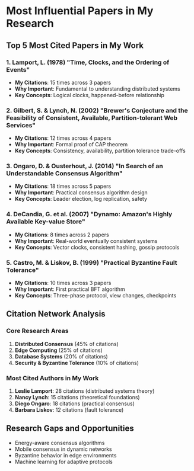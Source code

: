 # Most Influential Papers in My Research

## Top 5 Most Cited Papers in My Work

### 1. Lamport, L. (1978) "Time, Clocks, and the Ordering of Events"
- **My Citations**: 15 times across 3 papers
- **Why Important**: Fundamental to understanding distributed systems
- **Key Concepts**: Logical clocks, happened-before relationship

### 2. Gilbert, S. & Lynch, N. (2002) "Brewer's Conjecture and the Feasibility of Consistent, Available, Partition-tolerant Web Services"
- **My Citations**: 12 times across 4 papers  
- **Why Important**: Formal proof of CAP theorem
- **Key Concepts**: Consistency, availability, partition tolerance trade-offs

### 3. Ongaro, D. & Ousterhout, J. (2014) "In Search of an Understandable Consensus Algorithm"
- **My Citations**: 18 times across 5 papers
- **Why Important**: Practical consensus algorithm design
- **Key Concepts**: Leader election, log replication, safety

### 4. DeCandia, G. et al. (2007) "Dynamo: Amazon's Highly Available Key-value Store"
- **My Citations**: 8 times across 2 papers
- **Why Important**: Real-world eventually consistent systems
- **Key Concepts**: Vector clocks, consistent hashing, gossip protocols

### 5. Castro, M. & Liskov, B. (1999) "Practical Byzantine Fault Tolerance"
- **My Citations**: 10 times across 3 papers
- **Why Important**: First practical BFT algorithm
- **Key Concepts**: Three-phase protocol, view changes, checkpoints

## Citation Network Analysis

### Core Research Areas
1. **Distributed Consensus** (45% of citations)
2. **Edge Computing** (25% of citations)  
3. **Database Systems** (20% of citations)
4. **Security & Byzantine Tolerance** (10% of citations)

### Most Cited Authors in My Work
1. **Leslie Lamport**: 28 citations (distributed systems theory)
2. **Nancy Lynch**: 15 citations (theoretical foundations)
3. **Diego Ongaro**: 18 citations (practical consensus)
4. **Barbara Liskov**: 12 citations (fault tolerance)

## Research Gaps and Opportunities
- Energy-aware consensus algorithms
- Mobile consensus in dynamic networks
- Byzantine behavior in edge environments
- Machine learning for adaptive protocols

